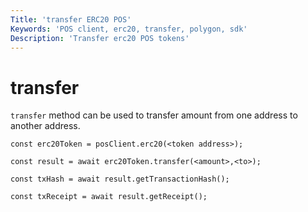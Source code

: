 ```yaml
---
Title: 'transfer ERC20 POS'
Keywords: 'POS client, erc20, transfer, polygon, sdk'
Description: 'Transfer erc20 POS tokens'
---
```


# transfer

`transfer` method can be used to transfer amount from one address to another address.

```
const erc20Token = posClient.erc20(<token address>);

const result = await erc20Token.transfer(<amount>,<to>);

const txHash = await result.getTransactionHash();

const txReceipt = await result.getReceipt();

```
